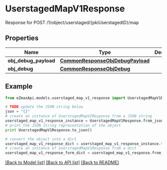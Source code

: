 # UserstagedMapV1Response

Response for POST /1/object/userstaged/{pkiUserstagedID}/map

## Properties

Name | Type | Description | Notes
------------ | ------------- | ------------- | -------------
**obj_debug_payload** | [**CommonResponseObjDebugPayload**](CommonResponseObjDebugPayload.md) |  | 
**obj_debug** | [**CommonResponseObjDebug**](CommonResponseObjDebug.md) |  | [optional] 

## Example

```python
from eZmaxApi.models.userstaged_map_v1_response import UserstagedMapV1Response

# TODO update the JSON string below
json = "{}"
# create an instance of UserstagedMapV1Response from a JSON string
userstaged_map_v1_response_instance = UserstagedMapV1Response.from_json(json)
# print the JSON string representation of the object
print UserstagedMapV1Response.to_json()

# convert the object into a dict
userstaged_map_v1_response_dict = userstaged_map_v1_response_instance.to_dict()
# create an instance of UserstagedMapV1Response from a dict
userstaged_map_v1_response_form_dict = userstaged_map_v1_response.from_dict(userstaged_map_v1_response_dict)
```
[[Back to Model list]](../README.md#documentation-for-models) [[Back to API list]](../README.md#documentation-for-api-endpoints) [[Back to README]](../README.md)


